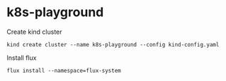 # k8s-playground

Create kind cluster
```
kind create cluster --name k8s-playground --config kind-config.yaml
```

Install flux
```
flux install --namespace=flux-system
```
